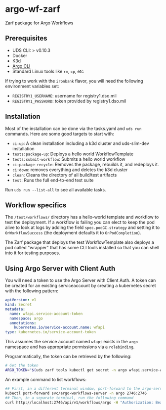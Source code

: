 # argo-wf-zarf
Zarf package for Argo Workflows

## Prerequisites
* UDS CLI: > v0.10.3
* Docker
* K3d
* [Argo CLI](https://argo-workflows.readthedocs.io/en/latest/walk-through/argo-cli/)
* Standard Linux tools like `rm`, `cp`, etc

If trying to work with the `ironbank` flavor, you will need the following environment variables set:
* `REGISTRY1_USERNAME`: username for registry1.dso.mil
* `REGISTRY1_PASSWORD`: token provided by registry1.dso.mil

## Installation
Most of the installation can be done via the tasks.yaml and `uds run` commands.  Here are some good targets to start with:
* `ci:up`: A clean installation including a k3d cluster and uds-slim-dev installation
* `tests:package-up`: Deploys a hello world WorkflowTemplate
* `tests:submit-workflow`: Submits a hello world workflow
* `ci:package-recycle`: Removes the package, rebuilds it, and redeploys it.
* `ci:down`: removes everything and deletes the k3d cluster
* `clean`: Cleans the directory of all build/test artifacts
* `test`: Runs the full end-to-end test suite

Run `uds run --list-all` to see all available tasks.

## Workflow specifics
The `/test/workflows/` directory has a hello-world template and workflow to test the deployment.  If a workflow is failing you can elect to keep the pod alive to look at logs by adding the field `spec.podGC.strategy` and setting it to `OnWorkflowSuccess` (the deployment defaults it to `OnPodCompletion`).

The Zarf package that deploys the test WorkflowTemplate also deploys a pod called "wrapper" that has some CLI tools installed so that you can shell into it for testing purposes.

## Using Argo Server with Client Auth
You will need a token to use the Argo Server with Client Auth.  A token can be created for an existing serviceaccount by creating a kubernetes secret with the following pattern:
```yaml
apiVersion: v1
kind: Secret
metadata:
  name: wfapi.service-account-token
  namespace: argo
  annotations:
    kubernetes.io/service-account.name: wfapi
type: kubernetes.io/service-account-token
```
This assumes the service account named `wfapi` exists in the `argo` namespace and has appropriate permissions via a `rolebinding`.

Programmatically, the token can be retrieved by the following:
```bash
# Get the token
ARGO_TOKEN="$(uds zarf tools kubectl get secret -n argo wfapi.service-account-token -o=jsonpath='{.data.token}' | base64 --decode)"
```
An example command to list workflows:
```bash
## First, in a different terminal window, port-forward to the argo-server
kubectl port-forward svc/argo-workflows-server -n argo 2746:2746
## Then, in a separate terminal, run the following command
curl http://localhost:2746/api/v1/workflows/argo -H "Authorization: Bearer $ARGO_TOKEN"
```
